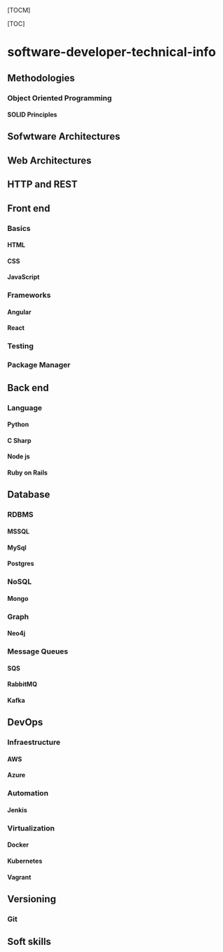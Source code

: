 
[TOCM]

[TOC]

# software-developer-technical-info

## Methodologies
### Object Oriented Programming
#### SOLID Principles

## Sofwtware Architectures

## Web Architectures

## HTTP and REST


## Front end

### Basics
#### HTML
#### CSS
#### JavaScript

### Frameworks
#### Angular
#### React

### Testing

### Package Manager

## Back end

### Language
#### Python
#### C Sharp
#### Node js
#### Ruby on Rails

## Database

### RDBMS
#### MSSQL
#### MySql
#### Postgres

### NoSQL
#### Mongo

### Graph
#### Neo4j

### Message Queues
#### SQS
#### RabbitMQ
#### Kafka

## DevOps

### Infraestructure
#### AWS
#### Azure

### Automation
#### Jenkis

### Virtualization
#### Docker
#### Kubernetes
#### Vagrant


## Versioning
### Git

## Soft skills


